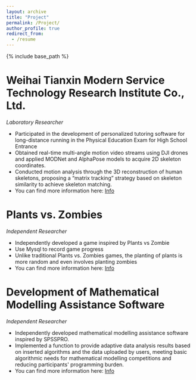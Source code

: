 ```yaml
---
layout: archive
title: "Project"
permalink: /Project/
author_profile: true
redirect_from:
  - /resume
---
```


{% include base_path %}

Weihai Tianxin Modern Service Technology Research Institute Co., Ltd.                   
======
*Laboratory Researcher*
* Participated in the development of personalized tutoring software for long-distance running in the Physical Education Exam for High School Entrance
*	Obtained real-time multi-angle motion video streams using DJI drones and applied MODNet and AlphaPose models to acquire 2D skeleton coordinates.
*	Conducted motion analysis through the 3D reconstruction of human skeletons, proposing a “matrix tracking” strategy based on skeleton similarity to achieve skeleton matching.
* You can find more information here: [Info](https://github.com/eLeventhw/sports)

Plants vs. Zombies
======
*Independent Researcher*
*	Independently developed a game inspired by Plants vs Zombie
* Use Mysql to record game progress
* Unlike traditional Plants vs. Zombies games, the planting of plants is more random and even involves planting zombies
* You can find more information here: [Info](https://github.com/eLeventhw/pvz)
  
Development of Mathematical Modelling Assistance Software 
======
*Independent Researcher*
*	Independently developed mathematical modelling assistance software inspired by SPSSPRO.
* Implemented a function to provide adaptive data analysis results based on inserted algorithms and the data uploaded by users, meeting basic algorithmic needs for mathematical modelling competitions and reducing participants' programming burden.
* You can find more information here: [Info](https://github.com/eLeventhw/spsspro)
